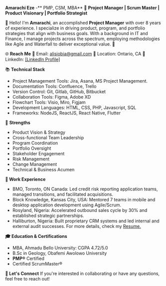 **Amarachi Eze** -** PMP, CSM, MBA** 🌟
**Project Manager | Scrum Master | Product Visionary | Portfolio Strategist**

👋 Hello! I'm **Amarachi**, an accomplished **Project Manager** with over 8 years of experience. I specialize in driving product, program, and portfolio strategies that align with business goals. With a background in IT and Finance, I manage projects across the spectrum, employing methodologies like Agile and Waterfall to deliver exceptional value. 🚀

🌐 **Reach Me**
💌 Email: [alisiobia@gmail.com](mailto:alisiobia@gmail.com)
🏢 Location: Ontario, CA
🔗 LinkedIn: [[LinkedIn Profile]](https://www.linkedin.com/in/amarachi-eze-b8b13816/)

📚 **Technical Stack**

 * Project Management Tools: Jira, Asana, MS Project Management.          
 * Documentation Tools: Confluence, Trello               
 * Version Control: Git, Gitlab, GitHub, Bitbucket               
 * Collaboration Tools: Figma, Adobe XD               
 * Flowchart Tools: Visio, Miro, Figjam               
 * Development Languages: HTML, CSS, PHP, Javascript, SQL               
 * Frameworks: NodeJS, ReactJS, React Native, Flutter

🌟 **Strengths**
* Product Vision & Strategy
* Cross-functional Team Leadership
* Program Coordination
* Portfolio Oversight
* Stakeholder Engagement
* Risk Management
* Change Management
* Technical & Business Acumen

**💼 Work Experience**
* BMO, Toronto, ON Canada: Led credit risk reporting application teams, managed transitions, and facilitated acquisitions.
* Block Knowledge, Kansas City, USA: Mentored 7 teams in mobile and desktop application development using Agile/Scrum.
* Rosyland, Nigeria: Accelerated outbound sales cycle by 30% and established strategic partnerships.
* Halliburton, Nigeria: Built proprietary CRM systems and led internal and external audit successes.
For more details, check my [Resume.](https://www.linkedin.com/in/amarachi-eze-b8b13816/)

**🎓 Education & Certifications**
* MBA, Ahmadu Bello University: CGPA 4.72/5.0
* B.Sc in Geology, Obafemi Awolowo University
* **PMP®** Certified
* Certified ScrumMaster®

**🤝 Let's Connect**
If you're interested in collaborating or have any questions, feel free to reach out!


<!---
alisiobia/alisiobia is a ✨ special ✨ repository because its `README.md` (this file) appears on your GitHub profile.
You can click the Preview link to take a look at your changes.
--->
